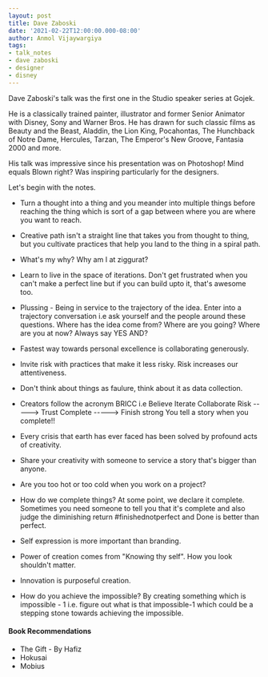 ```yaml
---
layout: post
title: Dave Zaboski
date: '2021-02-22T12:00:00.000-08:00'
author: Anmol Vijaywargiya
tags:
- talk_notes
- dave zaboski
- designer
- disney
---
```


Dave Zaboski's talk was the first one in the Studio speaker series at Gojek.

He is a classically trained painter, illustrator and former Senior Animator with Disney, Sony and Warner Bros.
He has drawn for such classic films as Beauty and the Beast, Aladdin, the Lion King, Pocahontas,
The Hunchback of Notre Dame, Hercules, Tarzan, The Emperor's New Groove, Fantasia 2000 and more.

His talk was impressive since his presentation was on Photoshop! Mind equals Blown right?
Was inspiring particularly for the designers.

Let's begin with the notes.

* Turn a thought into a thing and you meander into multiple things before reaching the thing
which is sort of a gap between where you are where you want to reach.

* Creative path isn't a straight line that takes you from thought to thing, but you cultivate practices that help you land to the thing in a spiral path.

* What's my why? Why am I at ziggurat?

* Learn to live in the space of iterations. Don't get frustrated when you can't make a perfect line but if you can build upto it,
that's awesome too.

* Plussing - Being in service to the trajectory of the idea. Enter into a trajectory conversation i.e ask yourself and the people around these questions.
  Where has the idea come from?
  Where are you going?
  Where are you at now?
  Always say YES AND?

* Fastest way towards personal excellence is collaborating generously.
* Invite risk with practices that make it less risky. Risk increases our attentiveness.
* Don't think about things as faulure, think about it as data collection.
* Creators follow the acronym BRICC i.e
        Believe
        Iterate
        Collaborate
        Risk     -----> Trust
        Complete -----> Finish strong
   You tell a story when you complete!!

* Every crisis that earth has ever faced has been solved by profound acts of creativity.
* Share your creativity with someone to service a story that's bigger than anyone.
* Are you too hot or too cold when you work on a project?
* How do we complete things? At some point, we declare it complete. Sometimes you need someone to tell you that it's complete and also judge the diminishing return
  #finishednotperfect and Done is better than perfect.
* Self expression is more important than branding.
* Power of creation comes from  "Knowing thy self". How you look shouldn't matter.
* Innovation is purposeful creation.
* How do you achieve the impossible?
By creating something which is impossible - 1 i.e. figure out what is that impossible-1 which could be a stepping stone towards achieving the impossible.

#### Book Recommendations
* The Gift - By Hafiz
* Hokusai
* Mobius
